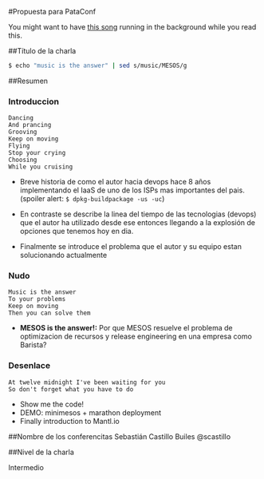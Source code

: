 #Propuesta para PataConf

You might want to have [this song](https://www.youtube.com/watch?v=ma0yCfsvF-A) running in the background while you read this.

##Título de la charla
```sh
$ echo "music is the answer" | sed s/music/MESOS/g
```
##Resumen

### Introduccion

```
Dancing
And prancing
Grooving
Keep on moving
Flying
Stop your crying
Choosing
While you cruising
```

 * Breve historia de como el autor hacia devops hace 8 años implementando el IaaS de uno de los ISPs mas importantes del pais. (spoiler alert: `$ dpkg-buildpackage -us -uc`)

 * En contraste se describe la linea del tiempo de las tecnologias (devops) que el autor ha utilizado desde ese entonces llegando a la explosión de opciones que tenemos hoy en dia.

 * Finalmente se introduce el problema que el autor y su equipo estan solucionando actualmente

### Nudo

```
Music is the answer
To your problems
Keep on moving
Then you can solve them
```

* **MESOS is the answer!:** Por que MESOS resuelve el problema de optimizacion de recursos y release engineering en una empresa como Barista?

### Desenlace

```
At twelve midnight I've been waiting for you
So don't forget what you have to do
```
 * Show me the code!
 * DEMO: minimesos + marathon deployment
 * Finally introduction to Mantl.io


##Nombre de los conferencitas
Sebastián Castillo Builes @scastillo

##Nivel de la charla

Intermedio
